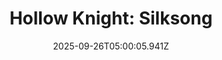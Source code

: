 ---
title: "Hollow Knight: Silksong"
id: 1030300
date: 2025-09-26T05:00:05.941Z
link: games/steam/recent/hollow-knight-silksong
image: http://media.steampowered.com/steamcommunity/public/images/apps/1030300/b4a999c1302e3ac123c041fd41bb8a34528c6ab5.jpg
playtime_2weeks: 892
playtime_forever: 2274
playtime_windows_forever: 0
playtime_mac_forever: 0
playtime_linux_forever: 2274
playtime_deck_forever: 2274
---
